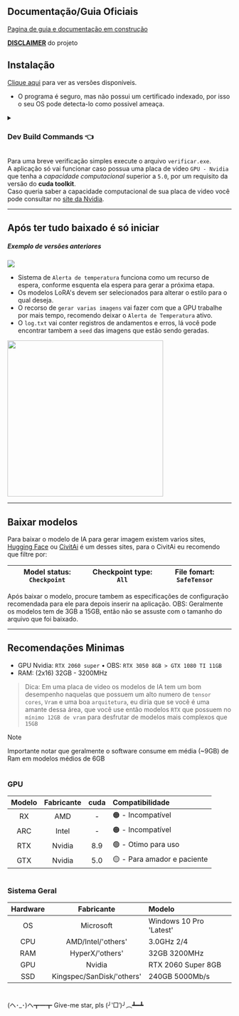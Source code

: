## Documentação/Guia Oficiais
[Pagina de guia e documentação em construção](https://pofuserver.com/creativeMakeAI)

**[DISCLAIMER](DISCLAIMER.md)** do projeto

## Instalação

[Clique aqui](https://github.com/Dspofu/CreativeMakeAI/releases) para ver as versões disponíveis.

- O programa é seguro, mas não possui um certificado indexado, por isso o seu OS pode detecta-lo como possivel ameaça.

<details>
  <summary><h3><strong>Dev Build Commands</strong> 👈</h3></summary>

Comando para build do `.cpp`

```batch
g++ -static main.cpp -o installer_start.exe -lole32 -loleaut32 -luuid -lshell32 -lshlwapi -lwininet -static-libgcc -static-libstdc++ -ld3d9
```

Comando para build do `.py` usando `cx_Freeze` ou `pyinstaller`

**cx_Freeze**
```batch
python build.py build -v
```

**pyinstaller**
```batch
pyinstaller --name "CreativeMakeAI" --windowed --onefile --icon="assets/images/icon_24px.ico" --add-data="assets;assets" --collect-all="transformers" --collect-all="diffusers" main.py
```

</details>

Para uma breve verificação simples execute o arquivo `verificar.exe`.<br>
A aplicação só vai funcionar caso possua uma placa de video `GPU - Nvidia` que tenha a *capacidade computacional* superior a `5.0`, por um requisito da versão do **cuda toolkit**.<br>
Caso queria saber a capacidade computacional de sua placa de video você pode consultar no [site da Nvidia](https://developer.nvidia.com/cuda-gpus).

___

## Após ter tudo baixado é só iniciar

##### Exemplo de versões anteriores
<image src="assets/images/example.gif">

- Sistema de `Alerta de temperatura` funciona como um recurso de espera, conforme esquenta ela espera para gerar a próxima etapa.
- Os modelos LoRA's devem ser selecionados para alterar o estilo para o qual deseja.
- O recorso de `gerar varias imagens` vai fazer com que a GPU trabalhe por mais tempo, recomendo deixar o `Alerta de Temperatura` ativo.
- O `log.txt` vai conter registros de andamentos e erros, lá você pode encontrar tambem a `seed` das imagens que estão sendo geradas.

<image src="assets/images/example.png" style="width: 350px">

___

## Baixar modelos

Para baixar o modelo de IA para gerar imagem existem varios sites, [Hugging Face](https://huggingface.co/models?pipeline_tag=text-to-image&library=safetensors&sort=trending) ou [CivitAi](https://civitai.com/models) é um desses sites, para o CivitAi eu recomendo que filtre por:

|Model status: `Checkpoint` | Checkpoint type: `All` | File fomart: `SafeTensor`
|---|---|---|

Após baixar o modelo, procure tambem as especificações de configuração recomendada para ele para depois inserir na aplicação.
OBS: Geralmente os modelos tem de 3GB a 15GB, então não se assuste com o tamanho do arquivo que foi baixado.

___

## Recomendações Minimas

- GPU Nvidia: `RTX 2060 super` • OBS: `RTX 3050 8GB > GTX 1080 TI 11GB`
- RAM: (2x16) 32GB - 3200MHz

> Dica: Em uma placa de video os modelos de IA tem um bom desempenho naquelas que possuem um alto numero de `tensor cores`, `Vram` e uma boa `arquitetura`, eu diria que se você é uma amante dessa área, que você use então modelos `RTX` que possuem no `mínimo 12GB de vram` para desfrutar de modelos mais complexos que `15GB`

> [!NOTE]  
> Importante notar que geralmente o software consume em média (~9GB) de Ram em modelos médios de 6GB

# 

### GPU

|Modelo|Fabricante|cuda|Compatibilidade|
|:---:|:---:|:---:|:---|
|RX|AMD| - |🟠 - Incompatível|
|ARC|Intel| - |🟠 - Incompatível|
|RTX|Nvidia|8.9|🟢 - Otimo para uso|
|GTX|Nvidia|5.0|🟡 - Para amador e paciente|

# 

### Sistema Geral

|Hardware|Fabricante|Modelo|
|:---:|:---:|:---|
|OS|Microsoft|Windows 10 Pro 'Latest'|
|CPU|AMD/Intel/'others'|3.0GHz 2/4|
|RAM|HyperX/'others'|32GB 3200MHz|
|GPU|Nvidia|RTX 2060 Super 8GB|
|SSD|Kingspec/SanDisk/'others'|240GB 5000Mb/s|

# 

(ヘ･_･)ヘ┳━┳ Give-me star, pls (╯‵□′)╯︵┻━┻
